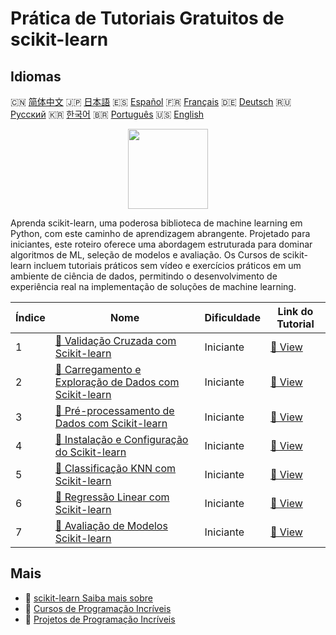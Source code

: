 # Prática de Tutoriais Gratuitos de scikit-learn

## Idiomas

🇨🇳 [简体中文](README_zh.md) 🇯🇵 [日本語](README_ja.md) 🇪🇸 [Español](README_es.md) 🇫🇷 [Français](README_fr.md) 🇩🇪 [Deutsch](README_de.md) 🇷🇺 [Русский](README_ru.md) 🇰🇷 [한국어](README_ko.md) 🇧🇷 [Português](README_pt.md) 🇺🇸 [English](README.md) 

<div align="center">
<img width="128px" src="https://file.labex.io/path/N7q3t9dfWfEY.png">
</div>

Aprenda scikit-learn, uma poderosa biblioteca de machine learning em Python, com este caminho de aprendizagem abrangente. Projetado para iniciantes, este roteiro oferece uma abordagem estruturada para dominar algoritmos de ML, seleção de modelos e avaliação. Os Cursos de scikit-learn incluem tutoriais práticos sem vídeo e exercícios práticos em um ambiente de ciência de dados, permitindo o desenvolvimento de experiência real na implementação de soluções de machine learning.

|   Índice | Nome                                                                                                                                             | Dificuldade   | Link do Tutorial                                                                                  |
|----------|--------------------------------------------------------------------------------------------------------------------------------------------------|---------------|---------------------------------------------------------------------------------------------------|
|        1 | [📖 Validação Cruzada com Scikit-learn](https://labex.io/pt/tutorials/sklearn-scikit-learn-cross-validation-596487)                              | Iniciante     | [🔗 View](https://labex.io/pt/tutorials/sklearn-scikit-learn-cross-validation-596487)             |
|        2 | [📖 Carregamento e Exploração de Dados com Scikit-learn](https://labex.io/pt/tutorials/sklearn-scikit-learn-data-loading-and-exploration-596488) | Iniciante     | [🔗 View](https://labex.io/pt/tutorials/sklearn-scikit-learn-data-loading-and-exploration-596488) |
|        3 | [📖 Pré-processamento de Dados com Scikit-learn](https://labex.io/pt/tutorials/sklearn-scikit-learn-data-preprocessing-596489)                   | Iniciante     | [🔗 View](https://labex.io/pt/tutorials/sklearn-scikit-learn-data-preprocessing-596489)           |
|        4 | [📖 Instalação e Configuração do Scikit-learn](https://labex.io/pt/tutorials/sklearn-scikit-learn-installation-and-setup-596490)                 | Iniciante     | [🔗 View](https://labex.io/pt/tutorials/sklearn-scikit-learn-installation-and-setup-596490)       |
|        5 | [📖 Classificação KNN com Scikit-learn](https://labex.io/pt/tutorials/sklearn-scikit-learn-knn-classification-596491)                            | Iniciante     | [🔗 View](https://labex.io/pt/tutorials/sklearn-scikit-learn-knn-classification-596491)           |
|        6 | [📖 Regressão Linear com Scikit-learn](https://labex.io/pt/tutorials/sklearn-scikit-learn-linear-regression-596492)                              | Iniciante     | [🔗 View](https://labex.io/pt/tutorials/sklearn-scikit-learn-linear-regression-596492)            |
|        7 | [📖 Avaliação de Modelos Scikit-learn](https://labex.io/pt/tutorials/sklearn-scikit-learn-model-evaluation-596493)                               | Iniciante     | [🔗 View](https://labex.io/pt/tutorials/sklearn-scikit-learn-model-evaluation-596493)             |

## Mais

- 🔗 [scikit-learn Saiba mais sobre](https://labex.io/pt/skilltrees/sklearn)
- 🔗 [Cursos de Programação Incríveis](https://github.com/labex-labs/awesome-programming-courses)
- 🔗 [Projetos de Programação Incríveis](https://github.com/labex-labs/awesome-programming-projects)

